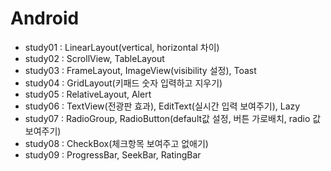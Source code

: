 # Android

* study01 : LinearLayout(vertical, horizontal 차이)
* study02 : ScrollView, TableLayout
* study03 : FrameLayout, ImageView(visibility 설정), Toast
* study04 : GridLayout(키패드 숫자 입력하고 지우기)
* study05 : RelativeLayout, Alert
* study06 : TextView(전광판 효과), EditText(실시간 입력 보여주기), Lazy
* study07 : RadioGroup, RadioButton(default값 설정, 버튼 가로배치, radio 값 보여주기)
* study08 : CheckBox(체크항목 보여주고 없애기)
* study09 : ProgressBar, SeekBar, RatingBar
